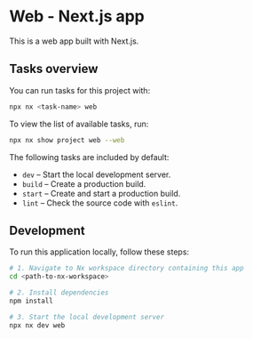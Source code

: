 # Web - Next.js app

This is a web app built with Next.js.

## Tasks overview

You can run tasks for this project with:

```sh
npx nx <task-name> web
```

To view the list of available tasks, run:

```sh
npx nx show project web --web
```

The following tasks are included by default:

- `dev` – Start the local development server.
- `build` – Create a production build.
- `start` – Create and start a production build.
- `lint` – Check the source code with `eslint`.

## Development

To run this application locally, follow these steps:

```sh
# 1. Navigate to Nx workspace directory containing this app
cd <path-to-nx-workspace>

# 2. Install dependencies
npm install

# 3. Start the local development server
npx nx dev web
```
